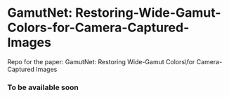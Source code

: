 # GamutNet: Restoring-Wide-Gamut-Colors-for-Camera-Captured-Images
Repo for the paper: GamutNet: Restoring Wide-Gamut Colors\\for Camera-Captured Images

### To be available soon
